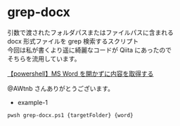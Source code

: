 # grep-docx

引数で渡されたフォルダパスまたはファイルパスに含まれる  
docx 形式ファイルを grep 検索するスクリプト  
今回は私が書くより遥に綺麗なコードが Qiita にあったので  
そちらを流用しています。

[【powershell】MS Word を開かずに内容を取得する](https://qiita.com/AWtnb/items/b70610f78b20adc46765)

@AWtnb さんありがとうございます。

- example-1

```shell
pwsh grep-docx.ps1 {targetFolder} {word}
```
